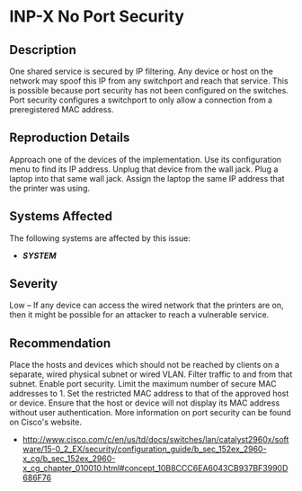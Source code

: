 INP-X No Port Security
======================

Description
-----------
One shared service is secured by IP filtering. Any device or host on the network may spoof this IP from any switchport and reach that service. This is possible because port security has not been configured on the switches. Port security configures a switchport to only allow a connection from a preregistered MAC address.

Reproduction Details
--------------------
Approach one of the devices of the implementation. Use its configuration menu to find its IP address. Unplug that device from the wall jack. Plug a laptop into that same wall jack. Assign the laptop the same IP address that the printer was using.

Systems Affected
----------------
The following systems are affected by this issue:
  * ***SYSTEM***

Severity
--------
Low – If any device can access the wired network that the printers are on, then it might be possible for an attacker to reach a vulnerable service.

Recommendation
--------------
Place the hosts and devices which should not be reached by clients on a separate, wired physical subnet or wired VLAN. Filter traffic to and from that subnet. Enable port security. Limit the maximum number of secure MAC addresses to 1. Set the restricted MAC address to that of the approved host or device. Ensure that the host or device will not display its MAC address without user authentication.
More information on port security can be found on Cisco's website.
  * http://www.cisco.com/c/en/us/td/docs/switches/lan/catalyst2960x/software/15-0_2_EX/security/configuration_guide/b_sec_152ex_2960-x_cg/b_sec_152ex_2960-x_cg_chapter_010010.html#concept_10B8CCC6EA6043CB937BF3990D686F76
